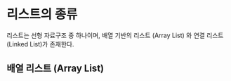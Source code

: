 # 리스트의 종류
리스트는 선형 자료구조 중 하나이며, 배열 기반의 리스트 (Array List) 와 연결 리스트(Linked List)가 존재한다.  



## 배열 리스트 (Array List)